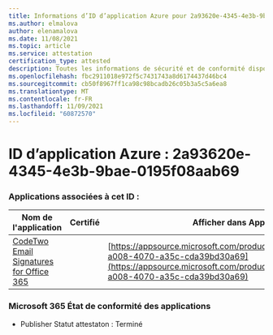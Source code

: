 ```yaml
---
title: Informations d’ID d’application Azure pour 2a93620e-4345-4e3b-9bae-0195f08aab69
ms.author: elmalova
author: elenamalova
ms.date: 11/08/2021
ms.topic: article
ms.service: attestation
certification_type: attested
description: Toutes les informations de sécurité et de conformité disponibles pour 2a93620e-4345-4e3b-9bae-0195f08aab69.
ms.openlocfilehash: fbc2911018e972f5c7431743a8d6174437d46bc4
ms.sourcegitcommit: cb50f8967ff1ca98c98bcadb26c05b3a5c5a6ea8
ms.translationtype: MT
ms.contentlocale: fr-FR
ms.lasthandoff: 11/09/2021
ms.locfileid: "60872570"
---
```

# <a name="azure-app-id-2a93620e-4345-4e3b-9bae-0195f08aab69"></a>ID d’application Azure : 2a93620e-4345-4e3b-9bae-0195f08aab69


### <a name="apps-associated-with-this-id"></a>Applications associées à cet ID :
| **Nom de l'application** | **Certifié** | **Afficher dans AppSource** |
|--------------|---------------|-----------------------|
| [CodeTwo Email Signatures for Office 365](https://docs.microsoft.com/microsoft-365-app-certification/forward/codetwo.3d2daeb9-a008-4070-a35c-cda39bd30a69) |  | [https://appsource.microsoft.com/product/office/codetwo.3d2daeb9-a008-4070-a35c-cda39bd30a69](https://appsource.microsoft.com/product/office/codetwo.3d2daeb9-a008-4070-a35c-cda39bd30a69) |

### <a name="microsoft-365-app-compliance-status"></a>Microsoft 365 État de conformité des applications
- Publisher Statut attestaton : Terminé
